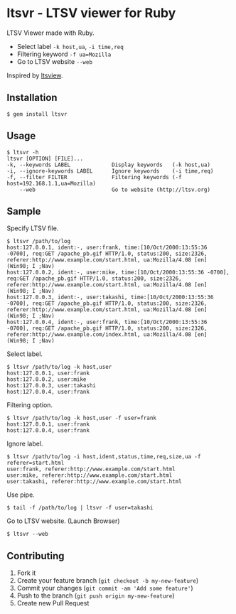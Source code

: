 # ltsvr - LTSV viewer for Ruby

LTSV Viewer made with Ruby. 

* Select label `-k host,ua`, `-i time,req`
* Filtering keyword `-f ua=Mozilla`
* Go to LTSV website `--web`

Inspired by [ltsview](https://github.com/naoya/perl-Text-LTSV/blob/master/bin/ltsview).


## Installation

    $ gem install ltsvr
    
## Usage

    $ ltsvr -h
    ltsvr [OPTION] [FILE]...
    -k, --keywords LABEL             Display keywords   (-k host,ua)
    -i, --ignore-keywords LABEL      Ignore keywords    (-i time,req)
    -f, --filter FILTER              Filtering keywords (-f host=192.168.1.1,ua=Mozilla)
        --web                        Go to website (http://ltsv.org)
        
## Sample

Specify LTSV file.

```
$ ltsvr /path/to/log
host:127.0.0.1, ident:-, user:frank, time:[10/Oct/2000:13:55:36 -0700], req:GET /apache_pb.gif HTTP/1.0, status:200, size:2326, referer:http://www.example.com/start.html, ua:Mozilla/4.08 [en] (Win98; I ;Nav)
host:127.0.0.2, ident:-, user:mike, time:[10/Oct/2000:13:55:36 -0700], req:GET /apache_pb.gif HTTP/1.0, status:200, size:2326, referer:http://www.example.com/start.html, ua:Mozilla/4.08 [en] (Win98; I ;Nav)
host:127.0.0.3, ident:-, user:takashi, time:[10/Oct/2000:13:55:36 -0700], req:GET /apache_pb.gif HTTP/1.0, status:200, size:2326, referer:http://www.example.com/start.html, ua:Mozilla/4.08 [en] (Win98; I ;Nav)
host:127.0.0.4, ident:-, user:frank, time:[10/Oct/2000:13:55:36 -0700], req:GET /apache_pb.gif HTTP/1.0, status:200, size:2326, referer:http://www.example.com/index.html, ua:Mozilla/4.08 [en] (Win98; I ;Nav)
```

Select label.

```
$ ltsvr /path/to/log -k host,user
host:127.0.0.1, user:frank
host:127.0.0.2, user:mike
host:127.0.0.3, user:takashi
host:127.0.0.4, user:frank
```

Filtering option.

```
$ ltsvr /path/to/log -k host,user -f user=frank
host:127.0.0.1, user:frank
host:127.0.0.4, user:frank
```

Ignore label.

```
$ ltsvr /path/to/log -i host,ident,status,time,req,size,ua -f referer=start.html
user:frank, referer:http://www.example.com/start.html
user:mike, referer:http://www.example.com/start.html
user:takashi, referer:http://www.example.com/start.html
```

Use pipe.

```
$ tail -f /path/to/log | ltsvr -f user=takashi
```

Go to LTSV website. (Launch Browser)

```
$ ltsvr --web
```

## Contributing

1. Fork it
2. Create your feature branch (`git checkout -b my-new-feature`)
3. Commit your changes (`git commit -am 'Add some feature'`)
4. Push to the branch (`git push origin my-new-feature`)
5. Create new Pull Request
